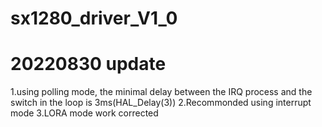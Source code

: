 # sx1280_driver_V1_0
# 20220830 update
  1.using polling mode, the minimal delay between the IRQ process and the switch in the loop is 3ms(HAL_Delay(3))
  2.Recommonded using interrupt mode
  3.LORA mode work corrected